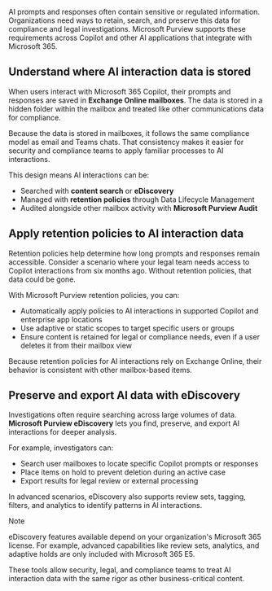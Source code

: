 AI prompts and responses often contain sensitive or regulated information. Organizations need ways to retain, search, and preserve this data for compliance and legal investigations. Microsoft Purview supports these requirements across Copilot and other AI applications that integrate with Microsoft 365.

## Understand where AI interaction data is stored

When users interact with Microsoft 365 Copilot, their prompts and responses are saved in **Exchange Online mailboxes**. The data is stored in a hidden folder within the mailbox and treated like other communications data for compliance.

Because the data is stored in mailboxes, it follows the same compliance model as email and Teams chats. That consistency makes it easier for security and compliance teams to apply familiar processes to AI interactions.

This design means AI interactions can be:

- Searched with **content search** or **eDiscovery**
- Managed with **retention policies** through Data Lifecycle Management
- Audited alongside other mailbox activity with **Microsoft Purview Audit**

## Apply retention policies to AI interaction data

Retention policies help determine how long prompts and responses remain accessible. Consider a scenario where your legal team needs access to Copilot interactions from six months ago. Without retention policies, that data could be gone.

With Microsoft Purview retention policies, you can:

- Automatically apply policies to AI interactions in supported Copilot and enterprise app locations
- Use adaptive or static scopes to target specific users or groups
- Ensure content is retained for legal or compliance needs, even if a user deletes it from their mailbox view

Because retention policies for AI interactions rely on Exchange Online, their behavior is consistent with other mailbox-based items.

## Preserve and export AI data with eDiscovery

Investigations often require searching across large volumes of data. **Microsoft Purview eDiscovery** lets you find, preserve, and export AI interactions for deeper analysis.

For example, investigators can:

- Search user mailboxes to locate specific Copilot prompts or responses
- Place items on hold to prevent deletion during an active case
- Export results for legal review or external processing

In advanced scenarios, eDiscovery also supports review sets, tagging, filters, and analytics to identify patterns in AI interactions.

> [!NOTE]
> eDiscovery features available depend on your organization's Microsoft 365 license. For example, advanced capabilities like review sets, analytics, and adaptive holds are only included with Microsoft 365 E5.

These tools allow security, legal, and compliance teams to treat AI interaction data with the same rigor as other business-critical content.
